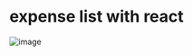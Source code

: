 # expense list with react

![image](https://user-images.githubusercontent.com/6940168/151589042-7e491b75-80ec-4b56-857c-0d8b6fe4b857.png)

